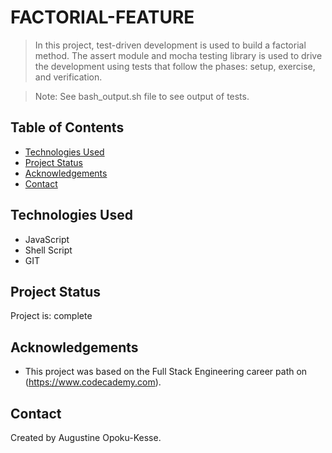# FACTORIAL-FEATURE
> In this project, test-driven development is used to build a factorial method. The assert module and mocha testing library is used to drive the development using tests that follow the phases: setup, exercise, and verification.

> Note: See bash_output.sh file to see output of tests.

## Table of Contents
* [Technologies Used](#technologies-used)
* [Project Status](#project-status)
* [Acknowledgements](#acknowledgements)
* [Contact](#contact)


## Technologies Used
- JavaScript
- Shell Script
- GIT


## Project Status
Project is: complete


## Acknowledgements
- This project was based on the Full Stack Engineering career path on (https://www.codecademy.com).


## Contact
Created by Augustine Opoku-Kesse.

